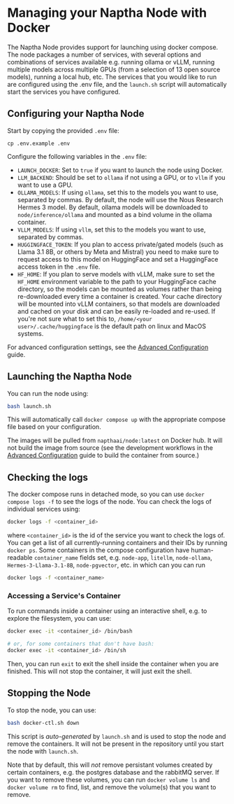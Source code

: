 # Managing your Naptha Node with Docker

The Naptha Node provides support for launching using docker compose. The node packages a number of services, with several options and combinations of services available e.g. running ollama or vLLM, running multiple models across multiple GPUs (from a selection of 13 open source models), running a local hub, etc. The services that you would like to run are configured using the .env file, and the `launch.sh` script will automatically start the services you have configured.

## Configuring your Naptha Node

Start by copying the provided `.env` file:

```shell
cp .env.example .env
```

Configure the following variables in the `.env` file:

- `LAUNCH_DOCKER`: Set to `true` if you want to launch the node using Docker.
- `LLM_BACKEND`: Should be set to `ollama` if not using a GPU, or to `vllm` if you want to use a GPU.
- `OLLAMA_MODELS`: If using `ollama`, set this to the models you want to use, separated by commas. By default, the node will use the Nous Research Hermes 3 model. By default, ollama models will be downloaded to `node/inference/ollama` and mounted as a bind volume in the ollama container.
- `VLLM_MODELS`: If using `vllm`, set this to the models you want to use, separated by commas.
- `HUGGINGFACE_TOKEN`: If you plan to access private/gated models (such as Llama 3.1 8B, or others by Meta and Mistral) you need to make sure to request access to this model on HuggingFace and set a HuggingFace access token in the `.env` file.
- `HF_HOME`: If you plan to serve models with vLLM, make sure to set the `HF_HOME` environment variable to the path to your HuggingFace cache directory, so the models can be mounted as volumes rather than being re-downloaded every time a container is created. Your cache directory will be mounted into vLLM containers, so that models are downloaded and cached on your disk and can be easily re-loaded and re-used. If you're not sure what to set this to, `/home/<your user>/.cache/huggingface` is the default path on linux and MacOS systems.

For advanced configuration settings, see the [Advanced Configuration](./advanced.md) guide.

## Launching the Naptha Node

You can run the node using:

```bash
bash launch.sh
```

This will automatically call `docker compose up` with the appropriate compose file based on your configuration. 

The images will be pulled from `napthaai/node:latest` on Docker hub. It will not build the image from source (see the development workflows in the [Advanced Configuration](./advanced.md) guide to build the container from source.)

## Checking the logs 

The docker compose runs in detached mode, so you can use `docker compose logs -f` to see the logs of the node. You can check the logs of individual services using:

```bash
docker logs -f <container_id>
```

where `<container_id>` is the id of the service you want to check the logs of. You can get a list of all currently-running containers and their IDs by running `docker ps`. 
Some containers in the compose configuration have human-readable `container_name` fields set, e.g. `node-app`, `litellm`, `node-ollama`, `Hermes-3-Llama-3.1-8B`, `node-pgvector`, etc. in which can you can run 

```bash 
docker logs -f <container_name>
```

### Accessing a Service's Container

To run commands inside a container using an interactive shell, e.g. to explore the filesystem, you can use:

```bash
docker exec -it <container_id> /bin/bash

# or, for some containers that don't have bash:
docker exec -it <container_id> /bin/sh
```

Then, you can run `exit` to exit the shell inside the container when you are finished. This will not stop the container, it will just exit the shell.

## Stopping the Node

To stop the node, you can use:

```bash
bash docker-ctl.sh down
```

This script is _auto-generated_ by `launch.sh` and is used to stop the node and remove the containers. It will not be present in the repository until you start the node with `launch.sh`.

Note that by default, this will _not_ remove persistant volumes created by certain containers, e.g. the postgres database and the rabbitMQ server. If you want to remove these volumes, you can run `docker volume ls` and `docker volume rm` to find, list, and remove the volume(s) that you want to remove. 



